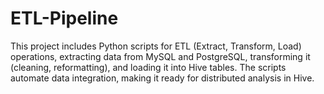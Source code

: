 # ETL-Pipeline
This project includes Python scripts for ETL (Extract, Transform, Load) operations, extracting data from MySQL and PostgreSQL, transforming it (cleaning, reformatting), and loading it into Hive tables. The scripts automate data integration, making it ready for distributed analysis in Hive.
